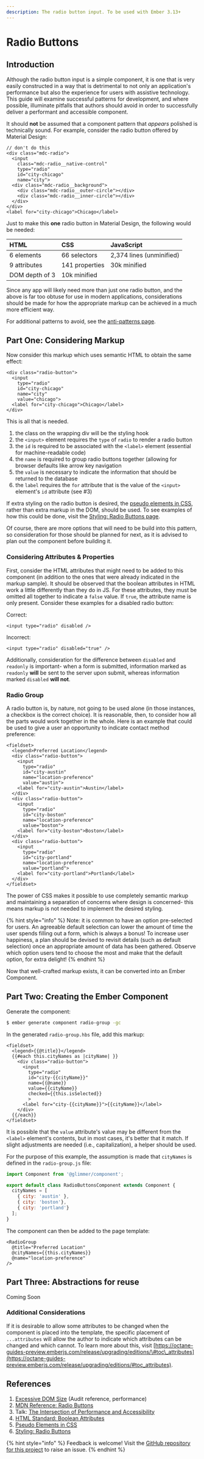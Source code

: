 ```yaml
---
description: The radio button input. To be used with Ember 3.13+
---
```


# Radio Buttons

## Introduction

Although the radio button input is a simple component, it is one that is very easily constructed in a way that is detrimental to not only an application's performance but also the experience for users with assistive technology. This guide will examine successful patterns for development, and where possible, illuminate pitfalls that authors should avoid in order to successfully deliver a performant and accessible component.

It should **not** be assumed that a component pattern that _appears_ polished is technically sound. For example, consider the radio button offered by Material Design:

```markup
// don't do this
<div class="mdc-radio">
  <input
    class="mdc-radio__native-control"
    type="radio"
    id="city-chicago"
    name="city">
  <div class="mdc-radio__background">
    <div class="mdc-radio__outer-circle"></div>
    <div class="mdc-radio__inner-circle"></div>
  </div>
</div>
<label for="city-chicago">Chicago</label>
```

Just to make this **one** radio button in Material Design, the following would be needed:

| HTML | CSS | JavaScript |
| :--- | :--- | :--- |
| 6 elements | 66 selectors | 2,374 lines \(unminified\) |
| 9 attributes | 141 properties | 30k minified |
| DOM depth of 3 | 10k minified |  |

Since any app will likely need more than just one radio button, and the above is far too obtuse for use in modern applications, considerations should be made for how the appropriate markup can be achieved in a much more efficient way.

For additional patterns to avoid, see the [anti-patterns page](antipatterns-radio-buttons.md).

## Part One: Considering Markup

Now consider this markup which uses semantic HTML to obtain the same effect:

```markup
<div class="radio-button">
  <input
    type="radio"
    id="city-chicago"
    name="city"
    value="chicago">
  <label for="city-chicago">Chicago</label>
</div>
```

This is all that is needed.

1. the class on the wrapping div will be the styling hook
2. the `<input>` element requires the `type` of `radio` to render a radio button
3. the `id` is required to be associated with the `<label>` element \(essential for machine-readable code\)
4. the `name` is required to group radio buttons together \(allowing for browser defaults like arrow key navigation
5. the `value` is necessary to indicate the information that should be returned to the database
6. the `label` requires the `for` attribute that is the value of the `<input>` element's `id` attribute \(see \#3\)

If extra styling on the radio button is desired, the [pseudo elements in CSS](https://developer.mozilla.org/en-US/docs/Web/CSS/Pseudo-elements), rather than extra markup in the DOM, should be used. To see examples of how this could be done, visit the [Styling: Radio Buttons page](styling-radio-buttons.md).

Of course, there are more options that will need to be build into this pattern, so consideration for those should be planned for next, as it is advised to plan out the component before building it.

### Considering Attributes & Properties

First, consider the HTML attributes that might need to be added to this component \(in addition to the ones that were already indicated in the markup sample\). It should be observed that the boolean attributes in HTML work a little differently than they do in JS. For these attributes, they must be omitted all together to indicate a `false` value. If `true`, the attribute name is only present. Consider these examples for a disabled radio button:

Correct:

```markup
<input type="radio" disabled />
```

Incorrect:

```markup
<input type="radio" disabled="true" />
```

Additionally, consideration for the difference between `disabled` and `readonly` is important- when a form is submitted, information marked as `readonly` **will** be sent to the server upon submit, whereas information marked `disabled` **will not**.

### Radio Group

A radio button is, by nature, not going to be used alone \(in those instances, a checkbox is the correct choice\). It is reasonable, then, to consider how all the parts would work together in the whole. Here is an example that could be used to give a user an opportunity to indicate contact method preference:

```markup
<fieldset>
  <legend>Preferred Location</legend>
  <div class="radio-button">
    <input
      type="radio"
      id="city-austin"
      name="location-preference"
      value="austin">
    <label for="city-austin">Austin</label>
  </div>
  <div class="radio-button">
    <input
      type="radio"
      id="city-boston"
      name="location-preference"
      value="boston">
    <label for="city-boston">Boston</label>
  </div>
  <div class="radio-button">
    <input
      type="radio"
      id="city-portland"
      name="location-preference"
      value="portland">
    <label for="city-portland">Portland</label>
  </div>  
</fieldset>
```

The power of CSS makes it possible to use completely semantic markup and maintaining a separation of concerns where design is concerned- this means markup is not needed to implement the desired styling.

{% hint style="info" %}
Note: it is common to have an option pre-selected for users. An agreeable default selection can lower the amount of time the user spends filling out a form, which is always a bonus! To increase user happiness, a plan should be devised to revisit details \(such as default selection\) once an appropriate amount of data has been gathered. Observe which option users tend to choose the most and make that the default option, for extra delight!
{% endhint %}

Now that well-crafted markup exists, it can be converted into an Ember Component.

## Part Two: Creating the Ember Component

Generate the component:

```bash
$ ember generate component radio-group -gc
```

In the generated `radio-group.hbs` file, add this markup:

```markup
<fieldset>
  <legend>{{@title}}</legend>
  {{#each this.cityNames as |cityName| }}
    <div class="radio-button">
      <input
        type="radio"
        id="city-{{cityName}}"
        name={{@name}}
        value={{cityName}}
        checked={{this.isSelected}}
        >
      <label for="city-{{cityName}}">{{cityName}}</label>
    </div>
  {{/each}}
</fieldset>
```

It is possible that the `value` attribute's value may be different from the `<label>` element's contents, but in most cases, it's better that it match. If slight adjustments are needed \(i.e., capitalization\), a helper should be used.

For the purpose of this example, the assumption is made that `cityNames` is defined in the `radio-group.js` file:

```javascript
import Component from '@glimmer/component';

export default class RadioButtonsComponent extends Component { 
  cityNames = [ 
    { city: 'austin' }, 
    { city: 'boston'}, 
    { city: 'portland'}
  ]; 
}
```

The component can then be added to the page template:

```markup
<RadioGroup 
  @title="Preferred Location"
  @cityNames={{this.cityNames}}
  @name="location-preference"
/>
```

## Part Three: Abstractions for reuse

Coming Soon

### Additional Considerations

If it is desirable to allow some attributes to be changed when the component is placed into the template, the specific placement of `...attributes` will allow the author to indicate which attributes can be changed and which cannot. To learn more about this, visit [https://octane-guides-preview.emberjs.com/release/upgrading/editions/\#toc\_attributes](https://octane-guides-preview.emberjs.com/release/upgrading/editions/#toc_attributes).

## References

1. [Excessive DOM Size](https://developers.google.com/web/tools/lighthouse/audits/dom-size) \(Audit reference, performance\)
2. [MDN Reference: Radio Buttons](https://developer.mozilla.org/en-US/docs/Web/HTML/Element/input/radio)
3. Talk: [The Intersection of Performance and Accessibility](https://noti.st/ericwbailey/Yfyaxa)
4. [HTML Standard: Boolean Attributes](https://html.spec.whatwg.org/multipage/common-microsyntaxes.html#boolean-attributes)
5. [Pseudo Elements in CSS](https://developer.mozilla.org/en-US/docs/Web/CSS/Pseudo-elements)
6. [Styling: Radio Buttons](styling-radio-buttons.md)

{% hint style="info" %}
Feedback is welcome! Visit the [GitHub repository for this project](https://github.com/MelSumner/ember-component-patterns) to raise an issue.
{% endhint %}

